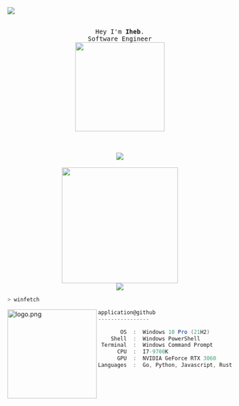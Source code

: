 ![](https://komarev.com/ghpvc/?username=appIications&color=red)         

<p align="center">
  <br>
  <samp>
    Hey I'm <b><a rel="nofollow noopener noreferrer" target="_blank">Iheb</a></b>.
    <br>Software Engineer<br>

</samp>

  <img src="https://64.media.tumblr.com/972a8ce84e2428b6fb4c7a69fb2287f2/572700c284ea9400-33/s400x600/c8f527ff239f6848e76f3886e9120d62c848d823.pnj" width="200"/>

</p>

<p align="center">
  <br><br>
  <img src="https://discord.c99.nl/widget/theme-4/225686914529886209.png">
  <br><br>
  <img src="https://64.media.tumblr.com/e7d02ffe743d5b81b272073eb4ccd3a7/9c771f6a24c16828-a1/s400x600/248e99bffd0a8ed81e64870d648d3d013ac5392d.gifv", width="260"/>
  <br>
  <img src="https://github-readme-stats.vercel.app/api/top-langs/?username=appIications&layout=compact&theme=dark"<p align="center">
</p>

<!--<a href="link" style="text-align: center">
<!--<img src="https://discord.c99.nl/widget/theme-4/225686914529886209.png" align="center"></a> -->


```zsh
> winfetch
```

<img align="left" src="https://raw.githubusercontent.com/appIications/appIications/main/assets/windows.png" alt="logo.png" width="200" /> 

```csharp
application@github
----------------

       OS  :  Windows 10 Pro (21H2)
    Shell  :  Windows PowerShell
 Terminal  :  Windows Command Prompt
      CPU  :  I7-9700K
      GPU  :  NVIDIA GeForce RTX 3060
Languages  :  Go, Python, Javascript, Rust
```
